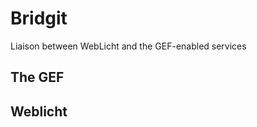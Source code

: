 Bridgit
=======

Liaison between WebLicht and the GEF-enabled services

The GEF
--------

Weblicht
--------